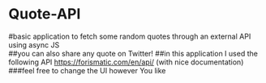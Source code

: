 # Quote-API
#basic application to fetch some random quotes through an external API using async JS <br/>
##you can also share any quote on Twitter!
##in this application I used  the following API https://forismatic.com/en/api/   (with nice documentation)
###feel free to change the UI however You like
